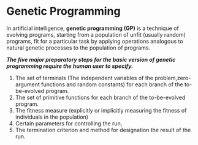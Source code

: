 # Genetic Programming

In artificial intelligence, **genetic programming (GP)** is a technique of evolving programs, starting from a population of unfit (usually random) programs, fit for a particular task by applying operations analogous to natural genetic processes to the population of programs.


_**The five major preparatory steps for the basic version of genetic programming require the human user to specify.**_

  1. The set of terminals (The independent variables of the problem,zero-argument functions and random constants) for each branch of the to-be-evolved program.
  2. The set of primitive functions for each branch of the to-be-evolved program.
  3. The fitness measure (explicitly or implicitly measuring the fitness of individuals in the population)
  4. Certain parameters for controlling the run,
  5. The termination criterion and method for designation the result of the run.